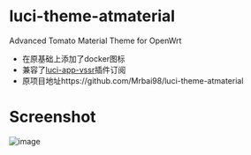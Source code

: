 # luci-theme-atmaterial
Advanced Tomato Material Theme for OpenWrt
- 在原基础上添加了docker图标
- 兼容了[luci-app-vssr](https://github.com/jerrykuku/luci-app-vssr)插件订阅
- 原项目地址https://github.com/Mrbai98/luci-theme-atmaterial
# Screenshot
![image](https://raw.githubusercontent.com/yangsongli/luci-theme-atmaterial/master/screenshot/QQ%E6%88%AA%E5%9B%BE20200224135000.png)
